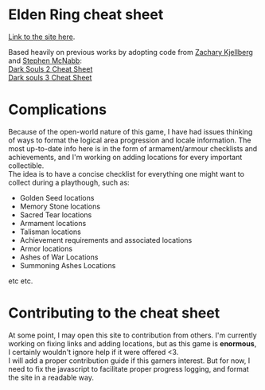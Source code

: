 # Elden Ring cheat sheet

[Link to the site here](https://ath42.github.io/elden-ring-cheat-sheet/).

Based heavily on previous works by adopting code from [Zachary Kjellberg](https://github.com/ZKjellberg) and [Stephen McNabb](https://github.com/smcnabb):  
[Dark Souls 2 Cheat Sheet](https://github.com/smcnabb/dark-souls-2-cheat-sheet/tree/gh-pages)  
[Dark souls 3 Cheat Sheet](https://github.com/ZKjellberg/dark-souls-3-cheat-sheet)

# Complications

Because of the open-world nature of this game, I have had issues thinking of ways to format the logical area progression and locale information.
The most up-to-date info here is in the form of armament/armour checklists and achievements, and I'm working on adding locations for every important collectible.  
The idea is to have a concise checklist for everything one might want to collect during a playthough, such as:  
<ul>
  <li>Golden Seed locations</li>
  <li>Memory Stone locations</li>
  <li>Sacred Tear locations</li>
  <li>Armament locations</li>
  <li>Talisman locations</li>
  <li>Achievement requirements and associated locations</li>
  <li>Armor locations</li>
  <li>Ashes of War Locations</li>
  <li>Summoning Ashes Locations</li>
</ul> etc etc.

# Contributing to the cheat sheet

At some point, I may open this site to contribution from others. I'm currently working on fixing links and adding locations, 
but as this game is **enormous**, I certainly wouldn't ignore help if it were offered <3.  
I will add a proper contribution guide if this garners interest. But for now, I need to fix the javascript to facilitate
proper progress logging, and format the site in a readable way. 
